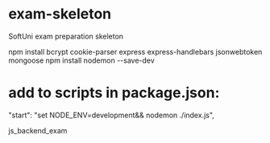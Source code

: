 # exam-skeleton

SoftUni exam preparation skeleton

npm install bcrypt cookie-parser express express-handlebars jsonwebtoken mongoose
npm install nodemon --save-dev

# add to scripts in package.json:

"start": "set NODE_ENV=development&& nodemon ./index.js",

js_backend_exam
